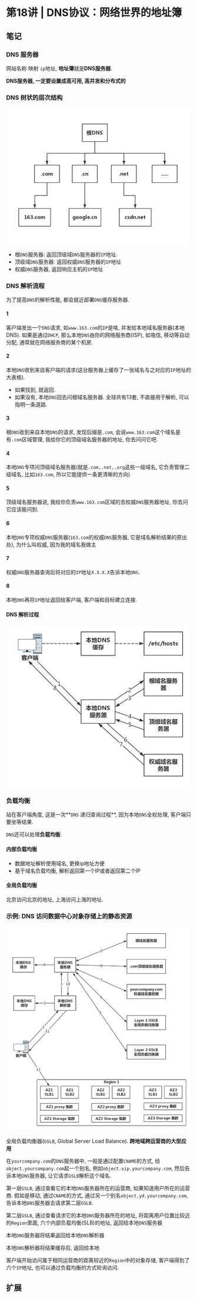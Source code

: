 # 第18讲 | DNS协议：网络世界的地址簿 

## 笔记

### DNS 服务器

网站名称 映射 `ip`地址, **地址簿**就是**DNS服务器**.

**DNS服务器, 一定要设置成高可用, 高并发和分布式的**

### DNS 树状的层次结构

![](./img/18_01.jpg)

* 根`DNS`服务器: 返回顶级域`DNS`服务器的`IP`地址.
* 顶级域`DNS`服务器: 返回权威`DNS`服务器的`IP`地址
* 权威`DNS`服务器, 返回响应主机的`IP`地址

### DNS 解析流程

为了提高`DNS`的解析性能, 都会就近部署`DNS`缓存服务器.

#### 1

客户端发出一个`DNS`请求, 如`www.163.com`的`IP`是啥, 并发给本地域名服务器(本地DNS). 如果是通过`DHCP`, 那么本地`DNS`由你的网络服务商(ISP), 如电信, 移动等自动分配, 通常就在网络服务商的某个机房.

#### 2

本地`DNS`收到来自客户端的请求(这台服务器上缓存了一张域名与之对应的`IP`地址的大表格).

* 如果找到, 就返回.
* 如果没有, 本地`DNS`回去问根域名服务器. 全球共有13套, 不直接用于解析, 可以指明一条道路.

#### 3

根`DNS`收到来自本地`DNS`的请求, 发现后缀是`.com`, 会说`www.163.com`这个域名是有`.com`区域管理, 我给你它的顶级域名服务器的地址, 你去问问它吧.

#### 4

本地`DNS`专项问顶级域名服务器(就是`.com,.net,.org`这些一级域名, 它负责管理二级域名, 比如`163.com`, 所以它能提供一条更清晰的方向)

#### 5

顶级域名服务器说, 我给你负责`www.163.com`区域的去权威`DNS`服务器地址, 你去问它应该能问到.

#### 6

本地`DNS`专项权威`DNS`服务器(`163.com`的权威`DNS`服务器, 它是域名解析结果的原出处), 为什么叫权威, 因为我的域名我做主

#### 7

权威`DNS`服务器查询后将对应的`IP`地址`X.X.X.X`告诉本地`DNS`.

#### 8

本地`DNS`再将`IP`地址返回给客户端, 客户端和目标建立连接.

#### DNS 解析过程

![](./img/18_02.jpg)

### 负载均衡

站在客户端角度, 这是一次**`DNS` 递归查询过程**, 因为本地`DNS`全权处理, 客户端只要坐等结果.

`DNS`还可以处理**负载均衡**.

#### 内部负载均衡

* 数据地址解析使用域名, 更换ip地址方便
* 基于域名负载均衡, 解析返回第一个IP或者返回第二个IP

#### 全局负载均衡

北京访问北京的地址, 上海访问上海的地址.

### 示例: DNS 访问数据中心对象存储上的静态资源

![](./img/18_03.jpg)

全局负载均衡器(`GSLB`, Global Server Load Balance). **跨地域跨运营商的大型应用**

在`yourcompany.com`的`DNS`服务器中, 一般是通过配置`CNAME`的方式, 给`object.yourcompany.com`起一个别名, 例如`object.vip.yourcompany.com`, 然后告诉本地`DNS`服务器, 让它请求`GSLB`解析这个域名.

第一层`GSLB`, 通过查看它的本地`DNS`服务器所在的运营商, 如果知道用户所在的运营商. 假如是移动, 通过`CNAME`的方式, 通过另一个别名`object,yd.yourcompany.com`, 告诉本地`DNS`服务器去请求第二层`GSLB`.

第二层`GSLB`, 通过查看请求它的本地`DNS`服务器所在的地址, 将距离用户位置比较近的`Region`里面, 六个内部负载均衡(SLB)的地址, 返回给本地`DNS`服务器

本地`DNS`服务器将结果返回给本地`DNS`解析器

本地`DNS`解析器将结果缓存后, 返回给本地

客户端开始访问属于相同运营商的距离较近的`Region`中的对象存储, 客户端得到了六个`IP`地址, 也可以通过负载均衡的方式轮询访问.

## 扩展